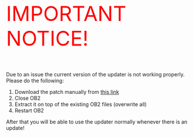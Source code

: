 <p style="font-size: 56px; color: red;">IMPORTANT NOTICE!</p>

Due to an issue the current version of the updater is not working properly. Please do the following:
1. Download the patch manually from [this link](https://github.com/openbullet/OpenBullet2/releases/download/0.1.0/Patch.zip)
2. Close OB2
3. Extract it on top of the existing OB2 files (overwrite all)
4. Restart OB2

After that you will be able to use the updater normally whenever there is an update!